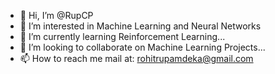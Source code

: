 - 👋 Hi, I’m @RupCP
- 👀 I’m interested in Machine Learning and Neural Networks
- 🌱 I’m currently learning Reinforcement Learning...
- 💞️ I’m looking to collaborate on Machine Learning Projects...
- 📫 How to reach me mail at: rohitrupamdeka@gmail.com

<!---
RupCP/RupCP is a ✨ special ✨ repository because its `README.md` (this file) appears on your GitHub profile.
You can click the Preview link to take a look at your changes.
--->
